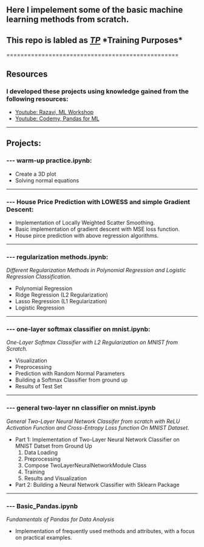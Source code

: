 ## Here I impelement some of the basic machine learning methods from scratch.

## This repo is labled as <u>***TP***</u> \*Training Purposes\*
=================================================

## Resources
### I developed these projects using knowledge gained from the following resources:
- [Youtube: Razavi, ML Workshop](https://youtube.com/playlist?list=PLW529xl11jnnQKMsV4u0qMsfZoXT2JzCg&si=DAzaYv30e2DHT4pH)
- [Youtube: Codemy, Pandas for ML](https://www.youtube.com/watch?v=fA0Ty562y8A&list=PLCC34OHNcOtqSz7Ke7kaYRf9CfviJgO55)
---

## Projects:

### --- **warm-up practice.ipynb:**
- Create a 3D plot
- Solving normal equations
___
### --- **House Price Prediction with LOWESS and simple Gradient Descent:**
- Implementation of Locally Weighted Scatter Smoothing.
- Basic implementation of gradient descent with MSE loss function.
- House pirce prediction with above regression algorithms.
___
### --- **regularization methods.ipynb**:

*Different Regularization Methods in Polynomial Regression and Logistic Regression Classification.*
- Polynomial Regression
- Ridge Regression (L2 Regularization)
- Lasso Regression (L1 Regularization)
- Logistic Regression
---
### --- **one-layer softmax classifier on mnist.ipynb:**

*One-Layer Softmax Classifier with L2 Regularization on MNIST from Scratch.*
- Visualization
- Preprocessing
- Prediction with Random Normal Parameters
- Building a Softmax Classifier from ground up
- Results of Test Set
---
### --- **general two-layer nn classifier on mnist.ipynb**
*General Two-Layer Neural Network Classifer from scratch with ReLU Activation Function and Cross-Entropy Loss function On MNIST Dataset.*
-  Part 1: Implementation of Two-Layer Neural Network Classifier on MNIST Datset from Ground Up
    1. Data Loading
    2. Preprocessing
    3. Compose TwoLayerNeuralNetworkModule Class
    4. Training
    5. Results and Visualization
-  Part 2: Building a Neural Network Classifier with Sklearn Package
---
### --- **Basic_Pandas.ipynb**
*Fundamentals of Pandas for Data Analysis*
-  Implementation of frequently used methods and attributes, with a focus on practical examples.